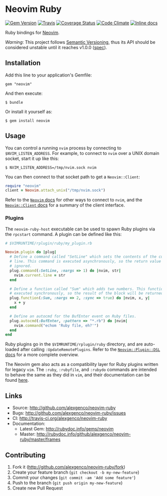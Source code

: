 # Neovim Ruby

[![Gem Version](https://badge.fury.io/rb/neovim.svg)](https://badge.fury.io/rb/neovim)
[![Travis](https://travis-ci.org/alexgenco/neovim-ruby.svg?branch=master)](https://travis-ci.org/alexgenco/neovim-ruby)
[![Coverage Status](https://coveralls.io/repos/alexgenco/neovim-ruby/badge.svg)](https://coveralls.io/r/alexgenco/neovim-ruby)
[![Code Climate](https://codeclimate.com/github/alexgenco/neovim-ruby/badges/gpa.svg)](https://codeclimate.com/github/alexgenco/neovim-ruby)
[![Inline docs](http://inch-ci.org/github/alexgenco/neovim-ruby.svg?branch=master)](http://inch-ci.org/github/alexgenco/neovim-ruby)

Ruby bindings for [Neovim](https://github.com/neovim/neovim).

*Warning*: This project follows [Semantic Versioning](http://semver.org/), thus its API should be considered unstable until it reaches v1.0.0 ([spec](http://semver.org/#spec-item-4)).

## Installation

Add this line to your application's Gemfile:

    gem "neovim"

And then execute:

    $ bundle

Or install it yourself as:

    $ gem install neovim

## Usage

You can control a running `nvim` process by connecting to `$NVIM_LISTEN_ADDRESS`. For example, to connect to `nvim` over a UNIX domain socket, start it up like this:

```shell
$ NVIM_LISTEN_ADDRESS=/tmp/nvim.sock nvim
```

You can then connect to that socket path to get a `Neovim::Client`:

```ruby
require "neovim"
client = Neovim.attach_unix("/tmp/nvim.sock")
```

Refer to the [`Neovim` docs](http://www.rubydoc.info/github/alexgenco/neovim-ruby/master/Neovim) for other ways to connect to `nvim`, and the [`Neovim::Client` docs](http://www.rubydoc.info/github/alexgenco/neovim-ruby/master/Neovim/Client) for a summary of the client interface.

### Plugins

The `neovim-ruby-host` executable can be used to spawn Ruby plugins via the `rpcstart` command. A plugin can be defined like this:

```ruby
# $VIMRUNTIME/rplugin/ruby/my_plugin.rb

Neovim.plugin do |plug|
  # Define a command called "SetLine" which sets the contents of the current
  # line. This command is executed asynchronously, so the return value is
  # ignored.
  plug.command(:SetLine, :nargs => 1) do |nvim, str|
    nvim.current.line = str
  end

  # Define a function called "Sum" which adds two numbers. This function is
  # executed synchronously, so the result of the block will be returned to nvim.
  plug.function(:Sum, :nargs => 2, :sync => true) do |nvim, x, y|
    x + y
  end

  # Define an autocmd for the BufEnter event on Ruby files.
  plug.autocmd(:BufEnter, :pattern => "*.rb") do |nvim|
    nvim.command("echom 'Ruby file, eh?'")
  end
end
```

Ruby plugins go in the `$VIMRUNTIME/rplugin/ruby` directory, and are auto-loaded after calling `:UpdateRemotePlugins`. Refer to the [`Neovim::Plugin::DSL` docs](http://www.rubydoc.info/github/alexgenco/neovim-ruby/master/Neovim/Plugin/DSL) for a more complete overview.

The Neovim gem also acts as a compatibility layer for Ruby plugins written for legacy `vim`. The `:ruby`, `:rubyfile`, and `:rubydo` commands are intended to behave the same as they did in `vim`, and their documentation can be found [here](https://neovim.io/doc/user/if_ruby.html).

## Links

* Source: <http://github.com/alexgenco/neovim-ruby>
* Bugs:   <http://github.com/alexgenco/neovim-ruby/issues>
* CI: <http://travis-ci.org/alexgenco/neovim-ruby>
* Documentation:
    * Latest Gem: <http://rubydoc.info/gems/neovim>
    * Master: <http://rubydoc.info/github/alexgenco/neovim-ruby/master/frames>

## Contributing

1. Fork it (http://github.com/alexgenco/neovim-ruby/fork)
2. Create your feature branch (`git checkout -b my-new-feature`)
3. Commit your changes (`git commit -am 'Add some feature'`)
4. Push to the branch (`git push origin my-new-feature`)
5. Create new Pull Request
